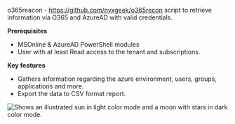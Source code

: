 o365reacon - https://github.com/nyxgeek/o365recon
script to retrieve information via O365 and AzureAD with valid credentials.


**Prerequisites** 
*	MSOnline & AzureAD PowerShell modules
*	User with at least Read access to the tenant and subscriptions.


**Key features**
*	Gathers information regarding the azure environment, users, groups, applications and more.
*	Export the data to CSV format report.

<picture>
  <source media="(prefers-color-scheme: dark)" srcset="https://user-images.githubusercontent.com/25423296/163456776-7f95b81a-f1ed-45f7-b7ab-8fa810d529fa.png">
  <source media="(prefers-color-scheme: light)" srcset="https://user-images.githubusercontent.com/25423296/163456779-a8556205-d0a5-45e2-ac17-42d089e3c3f8.png">
  <img alt="Shows an illustrated sun in light color mode and a moon with stars in dark color mode." src="https://user-images.githubusercontent.com/25423296/163456779-a8556205-d0a5-45e2-ac17-42d089e3c3f8.png">
</picture>
 

